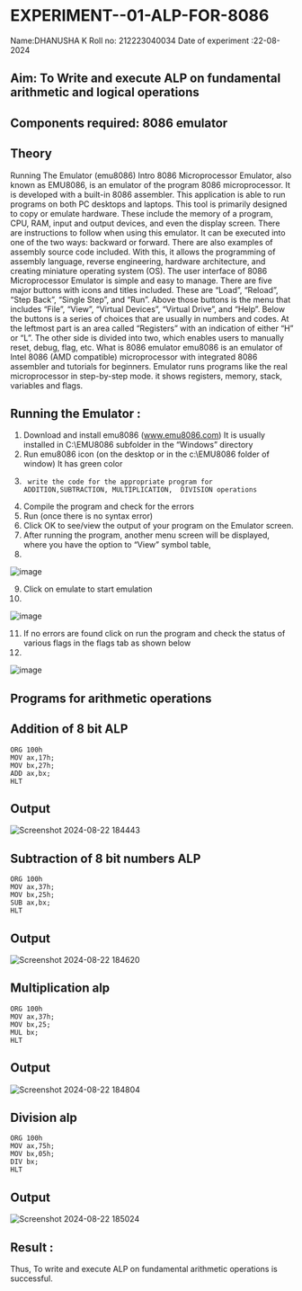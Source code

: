 # EXPERIMENT--01-ALP-FOR-8086
Name:DHANUSHA K
Roll no: 212223040034
Date of experiment :22-08-2024
## Aim: To Write and execute ALP on fundamental arithmetic and logical operations
## Components required: 8086  emulator 
## Theory 
Running The Emulator (emu8086) Intro 8086 Microprocessor Emulator, also known as EMU8086, is an emulator of the program 8086 microprocessor. It is developed with a built-in 8086 assembler. This application is able to run programs on both PC desktops and laptops. This tool is primarily designed to copy or emulate hardware. These include the memory of a program, CPU, RAM, input and output devices, and even the display screen. There are instructions to follow when using this emulator. It can be executed into one of the two ways: backward or forward. There are also examples of assembly source code included. With this, it allows the programming of assembly language, reverse engineering, hardware architecture, and creating miniature operating system (OS). The user interface of 8086 Microprocessor Emulator is simple and easy to manage. There are five major buttons with icons and titles included. These are “Load”, “Reload”, “Step Back”, “Single Step”, and “Run”. Above those buttons is the menu that includes “File”, “View”, “Virtual Devices”, “Virtual Drive”, and “Help”. Below the buttons is a series of choices that are usually in numbers and codes. At the leftmost part is an area called “Registers” with an indication of either “H” or “L”. The other side is divided into two, which enables users to manually reset, debug, flag, etc. What is 8086 emulator emu8086 is an emulator of Intel 8086 (AMD compatible) microprocessor with integrated 8086 assembler and tutorials for beginners. Emulator runs programs like the real microprocessor in step-by-step mode. it shows registers, memory, stack, variables and flags.
 ## Running the Emulator :
1.	Download and install emu8086 (www.emu8086.com) It is usually installed in C:\EMU8086 subfolder in the “Windows” directory
2.	  Run  emu8086 icon (on the desktop or in the c:\EMU8086 folder of window) It has green color 
3.		write the code for the appropriate program for ADDITION,SUBTRACTION, MULTIPLICATION,  DIVISION operations 
4.	 Compile the program and check for the errors 
5.	Run (once there is no syntax error) 
6.	Click OK to see/view the output of your program on the Emulator screen. 
7.	After running the program, another menu screen will be displayed, where you have the option to “View” symbol table,
8.	 

![image](https://user-images.githubusercontent.com/36288975/189273263-d65baae9-4b8f-4723-afb3-c0ffa4052b04.png)

9.	Click on emulate to start emulation
10.	
![image](https://user-images.githubusercontent.com/36288975/189273273-9bb36ec1-e2e8-4892-8d35-37707332bfdc.png)

11.	If no errors are found click on run the program and check the status of various flags in the flags tab as shown below
12.	
![image](https://user-images.githubusercontent.com/36288975/189273277-113a2a33-4a40-4ff8-95a5-ecd3a1f504fe.png)

## Programs for arithmetic  operations
## Addition  of 8 bit ALP 
```
ORG 100h
MOV ax,17h;
MOV bx,27h;
ADD ax,bx;
HLT
```
## Output  

![Screenshot 2024-08-22 184443](https://github.com/user-attachments/assets/f1c03d8f-5d32-474a-b08d-286d785818a6)

## Subtraction   of 8 bit numbers  ALP 
```
ORG 100h
MOV ax,37h;
MOV bx,25h;
SUB ax,bx;
HLT
```
## Output 

![Screenshot 2024-08-22 184620](https://github.com/user-attachments/assets/a1e8dc57-80d1-4a88-b2ac-2848dc766bba)

## Multiplication alp 
```
ORG 100h
MOV ax,37h;
MOV bx,25;
MUL bx;
HLT
```
## Output

![Screenshot 2024-08-22 184804](https://github.com/user-attachments/assets/1c3f5e79-47d4-4a0c-a624-8e2486189671)

## Division alp 
```
ORG 100h
MOV ax,75h;
MOV bx,05h;
DIV bx;
HLT
```
## Output  

![Screenshot 2024-08-22 185024](https://github.com/user-attachments/assets/6dbf8ae8-2ec2-4d84-82b2-fc7251a930a8)

## Result :
Thus, To write and execute ALP on fundamental arithmetic operations is successful.
